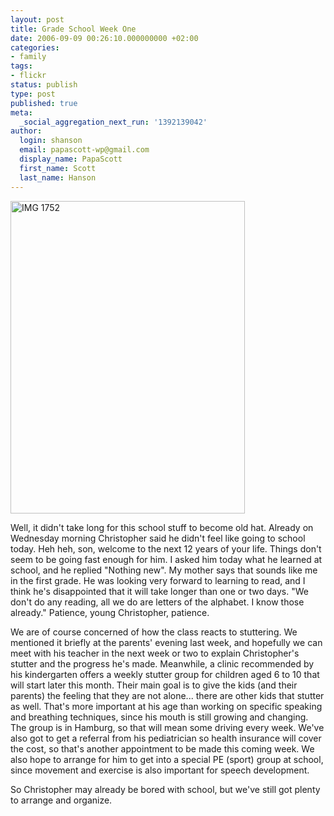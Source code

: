 ```yaml
---
layout: post
title: Grade School Week One
date: 2006-09-09 00:26:10.000000000 +02:00
categories:
- family
tags:
- flickr
status: publish
type: post
published: true
meta:
  _social_aggregation_next_run: '1392139042'
author:
  login: shanson
  email: papascott-wp@gmail.com
  display_name: PapaScott
  first_name: Scott
  last_name: Hanson
---
```

<p><a href="http://www.flickr.com/photos/papascott/238178329/" title="Photo Sharing"><img src="http://static.flickr.com/91/238178329_a28850b306.jpg" width="375" height="500" alt="IMG 1752" /></a></p>
<p>Well, it didn't take long for this school stuff to become old hat. Already on Wednesday morning Christopher said he didn't feel like going to school today. Heh heh, son, welcome to the next 12 years of your life. Things don't seem to be going fast enough for him. I asked him today what he learned at school, and he replied "Nothing new". My mother says that sounds like me in the first grade. He was looking very forward to learning to read, and I think he's disappointed that it will take longer than one or two days. "We don't do any reading, all we do are letters of the alphabet. I know those already." Patience, young Christopher, patience.</p>
<p>We are of course concerned of how the class reacts to stuttering. We mentioned it briefly at the parents' evening last week, and hopefully we can meet with his teacher in the next week or two to explain Christopher's stutter and the progress he's made. Meanwhile, a clinic recommended by his kindergarten offers a weekly stutter group for children aged 6 to 10 that will start later this month. Their main goal is to give the kids (and their parents) the feeling that they are not alone... there are other kids that stutter as well. That's more important at his age than working on specific speaking and breathing techniques, since his mouth is still growing and changing. The group is in Hamburg, so that will mean some driving every week. We've also got to get a referral from his pediatrician so health insurance will cover the cost, so that's another appointment to be made this coming week. We also hope to arrange for him to get into a special PE (sport) group at school, since movement and exercise is also important for speech development. </p>
<p>So Christopher may already be bored with school, but we've still got plenty to arrange and organize.</p>
